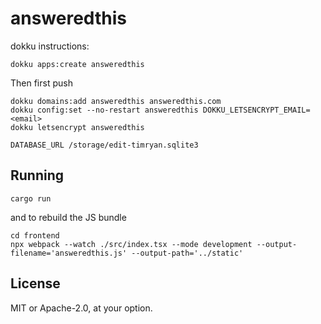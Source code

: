 # answeredthis

dokku instructions:

```
dokku apps:create answeredthis
```

Then first push

```
dokku domains:add answeredthis answeredthis.com
dokku config:set --no-restart answeredthis DOKKU_LETSENCRYPT_EMAIL=<email>
dokku letsencrypt answeredthis

DATABASE_URL /storage/edit-timryan.sqlite3
```

## Running

```
cargo run
```

and to rebuild the JS bundle

```
cd frontend
npx webpack --watch ./src/index.tsx --mode development --output-filename='answeredthis.js' --output-path='../static'
```

## License 

MIT or Apache-2.0, at your option.
